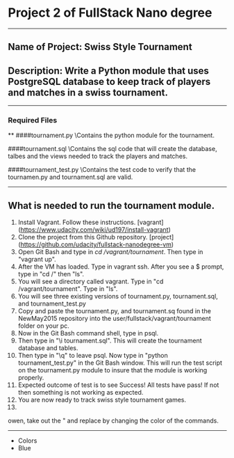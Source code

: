 # Project 2 of FullStack Nano degree

***

## Name of Project: Swiss Style Tournament

## Description: Write a Python module that uses PostgreSQL database to keep track of players and matches in a swiss tournament.
***
### Required Files
**
####tournament.py \Contains the python module for the tournament.

####tournament.sql \Contains the sql code that will create the database, talbes and the views needed to track the players and matches.

####tournament_test.py \Contains the test code to verify that the tournamen.py and tournament.sql are valid.
***
## What is needed to run the tournament module.
1. Install Vagrant. Follow these instructions. [vagrant] (https://www.udacity.com/wiki/ud197/install-vagrant)
2. Clone the project from this Github repository. [project] (https://github.com/udacity/fullstack-nanodegree-vm)
3. Open Git Bash and type in *cd /vagrant/tournament*. Then type in "vagrant up".
4. After the VM has loaded. Type in vagrant ssh. After you see a $ prompt, type in "cd /" then "ls".
5. You will see a directory called vagrant. Type in "cd /vagrant/tournament". Type in "ls".
6. You will see three existing versions of tournament.py, tournament.sql, and tournament_test.py
7. Copy and paste the tournament.py, and tournament.sq found in the NewMay2015 repository into the user/fullstack/vagrant/tournament folder on your pc.
8. Now in the Git Bash command shell, type in psql.
9. Then type in "\i tournament.sql". This will create the tournament database and tables.
10. Then type in "\q" to leave psql. Now type in "python tournament_test.py" in the Git Bash window. This will run the test script on the tournament.py module to insure that the module is working properly.
11. Expected outcome of test is to see Success! All tests have pass! If not then something is not working as expected.
12. You are now ready to track swiss style tournament games.
13. 

owen, take out the " and replace by changing the color of the commands.
***
* Colors
*   Blue
